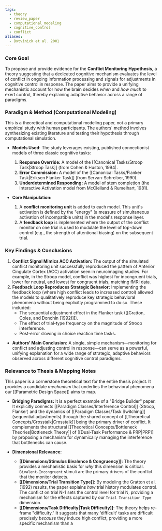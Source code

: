 ```yaml
---
tags:
  - theory
  - review_paper
  - computational_modeling
  - cognitive_control
  - conflict
aliases:
  - Botvinick et al. 2001
---
```


### Core Goal
To propose and provide evidence for the **Conflict Monitoring Hypothesis**, a theory suggesting that a dedicated cognitive mechanism evaluates the level of conflict in ongoing information processing and signals for adjustments in cognitive control in response. The paper aims to provide a unifying mechanistic account for how the brain decides *when* and *how much* to exert control, thereby explaining adaptive behavior across a range of paradigms.

### Paradigm & Method (Computational Modeling)
This is a theoretical and computational modeling paper, not a primary empirical study with human participants. The authors' method involves synthesizing existing literature and testing their hypothesis through computational simulation.

*   **Models Used:** The study leverages existing, published connectionist models of three classic cognitive tasks:
    1.  **Response Override:** A model of the [[Canonical Tasks/Stroop Task|Stroop Task]] (from Cohen & Huston, 1994).
    2.  **Error Commission:** A model of the [[Canonical Tasks/Flanker Task|Eriksen Flanker Task]] (from Servan-Schreiber, 1990).
    3.  **Underdetermined Responding:** A model of stem completion (the Interactive Activation model from McClelland & Rumelhart, 1981).

*   **Core Manipulation:**
    1.  A **conflict monitoring unit** is added to each model. This unit's activation is defined by the "energy" (a measure of simultaneous activation of incompatible units) in the model's response layer.
    2.  A **feedback loop** is implemented where the output of the conflict monitor on one trial is used to modulate the level of top-down control (e.g., the strength of attentional biasing) on the subsequent trial.

### Key Findings & Conclusions

1.  **Conflict Signal Mimics ACC Activation:** The output of the simulated conflict monitoring unit successfully reproduced the pattern of Anterior Cingulate Cortex (ACC) activation seen in neuroimaging studies. For example, in the Stroop model, conflict was highest for incongruent trials, lower for neutral, and lowest for congruent trials, matching fMRI data.
2.  **Feedback Loop Reproduces Strategic Behavior:** Implementing the feedback loop (where high conflict leads to increased control) allowed the models to qualitatively reproduce key strategic behavioral phenomena without being explicitly programmed to do so. These included:
    *   The sequential adjustment effect in the Flanker task ([[Gratton, Coles, and Donchin (1992)]]).
    *   The effect of trial-type frequency on the magnitude of Stroop interference.
    *   Post-error slowing in choice reaction time tasks.

*   **Authors' Main Conclusion:** A single, simple mechanism—monitoring for conflict and adjusting control in response—can serve as a powerful, unifying explanation for a wide range of strategic, adaptive behaviors observed across different cognitive control paradigms.

### Relevance to Thesis & Mapping Notes

This paper is a cornerstone theoretical text for the entire thesis project. It provides a candidate *mechanism* that underlies the behavioral phenomena our [[Parametric Design Space]] aims to map.

*   **Bridging Paradigms:** It is a perfect example of a "Bridge Builder" paper. It explicitly connects [[Paradigm Classes/Interference Control]] (Stroop, Flanker) and the dynamics of [[Paradigm Classes/Task Switching]] (sequential adjustments) through the shared concept of [[Theoretical Concepts/Crosstalk|Crosstalk]] being the primary driver of conflict. It complements the structural [[Theoretical Concepts/Bottleneck Theories|Bottleneck Theory]] of [[Dual-Task Performance & PRP|PRP]] by proposing a mechanism for dynamically managing the interference that bottlenecks can cause.

*   **Dimensional Relevance:**
    *   **[[Dimensions/Stimulus Bivalence & Congruency]]:** The theory provides a mechanistic basis for *why* this dimension is critical. `Bivalent-Incongruent` stimuli are the primary drivers of the conflict that the monitor detects.
    *   **[[Dimensions/Trial Transition Type]]:** By modeling the Gratton et al. (1992) results, the paper explains *how* trial history modulates control. The conflict on trial N-1 sets the control level for trial N, providing a mechanism for the effects captured by our `Trial Transition Type` dimension.
    *   **[[Dimensions/Task Difficulty|Task Difficulty]]:** The theory helps re-frame "difficulty." It suggests that many 'difficult' tasks are difficult precisely *because* they induce high conflict, providing a more specific mechanism than a
